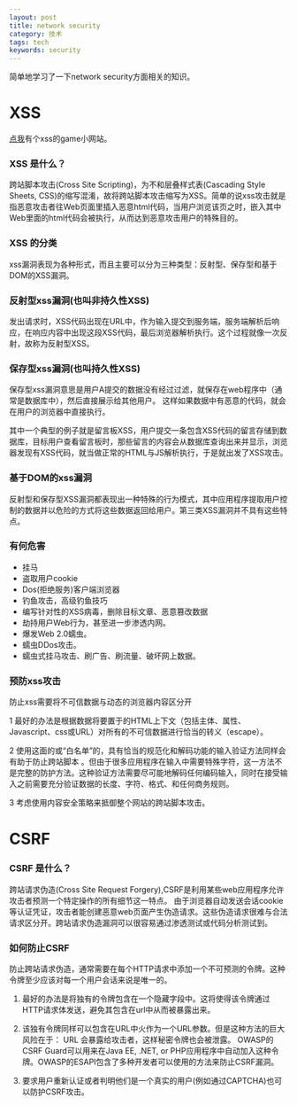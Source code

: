 ```yaml
---
layout: post
title: network security
category: 技术
tags: tech
keywords: security
---
```


简单地学习了一下network security方面相关的知识。

# XSS

[点我](http://xss-game.appspot.com/)有个xss的game小网站。

### XSS 是什么？

  跨站脚本攻击(Cross Site Scripting)，为不和层叠样式表(Cascading Style Sheets, CSS)的缩写混淆，故将跨站脚本攻击缩写为XSS。简单的说xss攻击就是指恶意攻击者往Web页面里插入恶意html代码，当用户浏览该页之时，嵌入其中Web里面的html代码会被执行，从而达到恶意攻击用户的特殊目的。

### XSS 的分类

xss漏洞表现为各种形式，而且主要可以分为三种类型：反射型、保存型和基于DOM的XSS漏洞。

### 反射型xss漏洞(也叫非持久性XSS)

  发出请求时，XSS代码出现在URL中，作为输入提交到服务端，服务端解析后响应，在响应内容中出现这段XSS代码，最后浏览器解析执行。这个过程就像一次反射，故称为反射型XSS。


### 保存型xss漏洞(也叫持久性XSS)

  保存型xss漏洞意思是用户A提交的数据没有经过过滤，就保存在web程序中（通常是数据库中），然后直接展示给其他用户。 这样如果数据中有恶意的代码，就会在用户的浏览器中直接执行。

  其中一个典型的例子就是留言板XSS，用户提交一条包含XSS代码的留言存储到数据库，目标用户查看留言板时，那些留言的内容会从数据库查询出来并显示，浏览器发现有XSS代码，就当做正常的HTML与JS解析执行，于是就出发了XSS攻击。

### 基于DOM的xss漏洞

反射型和保存型XSS漏洞都表现出一种特殊的行为模式，其中应用程序提取用户控制的数据并以危险的方式将这些数据返回给用户。第三类XSS漏洞并不具有这些特点。

### 有何危害

* 挂马
* 盗取用户cookie
* Dos(拒绝服务)客户端浏览器
* 钓鱼攻击，高级钓鱼技巧
* 编写针对性的XSS病毒，删除目标文章、恶意篡改数据
* 劫持用户Web行为，甚至进一步渗透内网。
* 爆发Web 2.0蠕虫。
* 蠕虫DDos攻击。
* 蠕虫式挂马攻击、刷广告、刷流量、破坏网上数据。

### 预防xss攻击

防止xss需要将不可信数据与动态的浏览器内容区分开

1 最好的办法是根据数据将要置于的HTML上下文（包括主体、属性、Javascript、css或URL）对所有的不可信数据进行恰当的转义（escape）。

2 使用这面的或“白名单”的，具有恰当的规范化和解码功能的输入验证方法同样会有助于防止跨站脚本 。但由于很多应用程序在输入中需要特殊字符，这一方法不是完整的防护方法。这种验证方法需要尽可能地解码任何编码输入，同时在接受输入之前需要充分验证数据的长度、字符、格式、和任何商务规则。

3 考虑使用内容安全策略来抵御整个网站的跨站脚本攻击。


# CSRF

### CSRF 是什么？

  跨站请求伪造(Cross Site Request Forgery),CSRF是利用某些web应用程序允许攻击者预测一个特定操作的所有细节这一特点。 由于浏览器自动发送会话cookie等认证凭证，攻击者能创建恶意web页面产生伪造请求。这些伪造请求很难与合法请求区分开。跨站请求伪造漏洞可以很容易通过渗透测试或代码分析测试到。

### 如何防止CSRF

  防止跨站请求伪造，通常需要在每个HTTP请求中添加一个不可预测的令牌。这种令牌至少应该对每一个用户会话来说是唯一的。

  1. 最好的办法是将独有的令牌包含在一个隐藏字段中。这将使得该令牌通过HTTP请求体发送，避免其包含在url中从而被暴露出来。

  2. 该独有令牌同样可以包含在URL中火作为一个URL参数。但是这种方法的巨大风险在于： URL 会暴露给攻击者，这样秘密令牌也会被泄露。
  OWASP的CSRF Guard可以用来在Java EE, .NET, or PHP应用程序中自动加入这种令牌。OWASP的ESAPI包含了多种开发者可以使用的方法来防止CSRF漏洞。

  3. 要求用户重新认证或者判明他们是一个真实的用户(例如通过CAPTCHA)也可以防护CSRF攻击。
